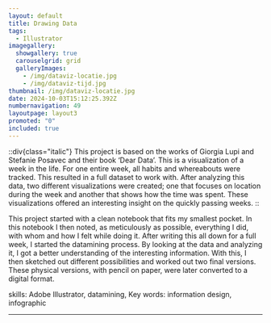 ```yaml
---
layout: default
title: Drawing Data
tags:
  - Illustrator
imagegallery:
  showgallery: true
  carouselgrid: grid
  galleryImages:
    - /img/dataviz-locatie.jpg
    - /img/dataviz-tijd.jpg
thumbnail: /img/dataviz-locatie.jpg
date: 2024-10-03T15:12:25.392Z
numbernavigation: 49
layoutpage: layout3
promoted: "0"
included: true
---
```


::div{class="italic"}
This project is based on the works of Giorgia Lupi and Stefanie Posavec and their book ‘Dear Data’. This is a visualization of a week in the life. For one entire week, all habits and whereabouts were tracked. This resulted in a full dataset to work with. After analyzing this data, two different visualizations were created; one that focuses on location during the week and another that shows how the time was spent. These visualizations offered an interesting insight on the quickly passing weeks. 
::

This project started with a clean notebook that fits my smallest pocket. In this notebook I then noted, as meticulously as possible, everything I did, with whom and how I felt while doing it. After writing this all down for a full week, I started the datamining process. By looking at the data and analyzing it, I got a better understanding of the interesting information. With this, I then sketched out different possibilities and worked out two final versions. These physical versions, with pencil on paper, were later converted to a digital format. 

skills: Adobe Illustrator, datamining, 
Key words: information design, infographic

---
<style>
.masonry-image{
  max-width:full;
  height: auto;
}
</style>
